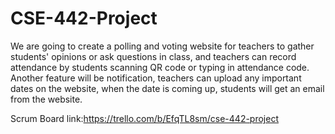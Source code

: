 # CSE-442-Project

We are going to create a polling and voting website for teachers to gather students' opinions or ask questions in class, and teachers can record attendance by students scanning QR code or typing in attendance code. Another feature will be notification, teachers can upload any important dates on the website, when the date is coming up, students will get an email from the website.

Scrum Board link:https://trello.com/b/EfqTL8sm/cse-442-project

